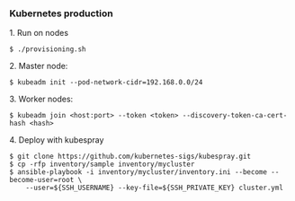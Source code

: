### Kubernetes production

1\. Run on nodes

```
$ ./provisioning.sh
```

2\. Master node:

```
$ kubeadm init --pod-network-cidr=192.168.0.0/24
```

3\. Worker nodes:

```
$ kubeadm join <host:port> --token <token> --discovery-token-ca-cert-hash <hash>
```

4\. Deploy with kubespray

```
$ git clone https://github.com/kubernetes-sigs/kubespray.git
$ cp -rfp inventory/sample inventory/mycluster
$ ansible-playbook -i inventory/mycluster/inventory.ini --become --become-user=root \
    --user=${SSH_USERNAME} --key-file=${SSH_PRIVATE_KEY} cluster.yml
```
